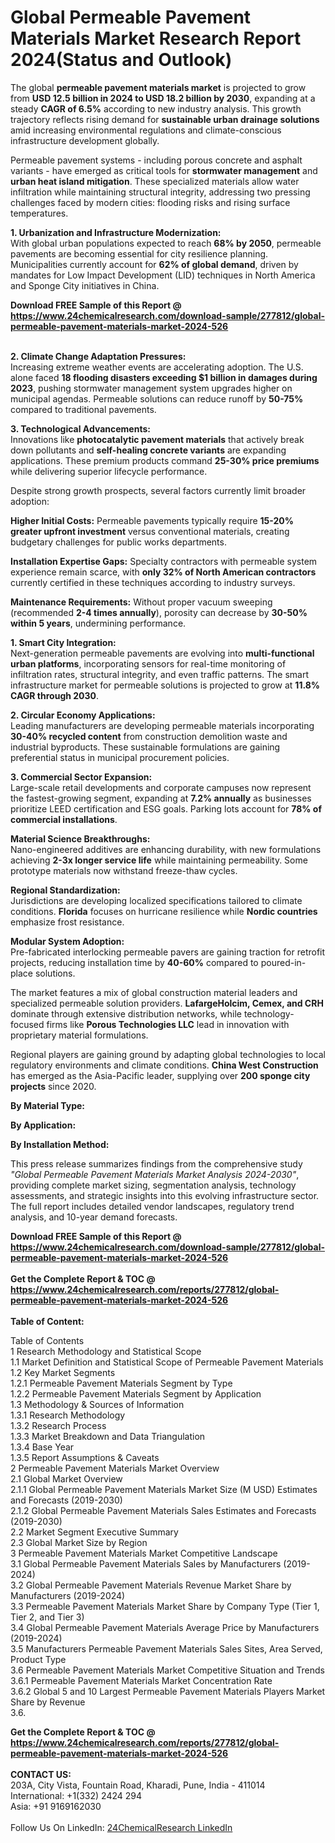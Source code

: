 <h1>Global Permeable Pavement Materials Market Research Report 2024(Status and Outlook)</h1><p>The global <strong>permeable pavement materials market</strong> is projected to grow from <strong>USD 12.5 billion in 2024 to USD 18.2 billion by 2030</strong>, expanding at a steady <strong>CAGR of 6.5%</strong> according to new industry analysis. This growth trajectory reflects rising demand for <strong>sustainable urban drainage solutions</strong> amid increasing environmental regulations and climate-conscious infrastructure development globally.</p><p>Permeable pavement systems - including porous concrete and asphalt variants - have emerged as critical tools for <strong>stormwater management</strong> and <strong>urban heat island mitigation</strong>. These specialized materials allow water infiltration while maintaining structural integrity, addressing two pressing challenges faced by modern cities: flooding risks and rising surface temperatures.</p><p><strong>1. Urbanization and Infrastructure Modernization:</strong><br>
With global urban populations expected to reach <strong>68% by 2050</strong>, permeable pavements are becoming essential for city resilience planning. Municipalities currently account for <strong>62% of global demand</strong>, driven by mandates for Low Impact Development (LID) techniques in North America and Sponge City initiatives in China.</p><div><b>Download FREE Sample of this Report @ 
            <a href="https://www.24chemicalresearch.com/download-sample/277812/global-permeable-pavement-materials-market-2024-526">
            https://www.24chemicalresearch.com/download-sample/277812/global-permeable-pavement-materials-market-2024-526</a></b></div><br><p><strong>2. Climate Change Adaptation Pressures:</strong><br>
Increasing extreme weather events are accelerating adoption. The U.S. alone faced <strong>18 flooding disasters exceeding $1 billion in damages during 2023</strong>, pushing stormwater management system upgrades higher on municipal agendas. Permeable solutions can reduce runoff by <strong>50-75%</strong> compared to traditional pavements.</p><p><strong>3. Technological Advancements:</strong><br>
Innovations like <strong>photocatalytic pavement materials</strong> that actively break down pollutants and <strong>self-healing concrete variants</strong> are expanding applications. These premium products command <strong>25-30% price premiums</strong> while delivering superior lifecycle performance.</p><p>Despite strong growth prospects, several factors currently limit broader adoption:</p><p><strong>Higher Initial Costs:</strong> Permeable pavements typically require <strong>15-20% greater upfront investment</strong> versus conventional materials, creating budgetary challenges for public works departments.</p><p><strong>Installation Expertise Gaps:</strong> Specialty contractors with permeable system experience remain scarce, with <strong>only 32% of North American contractors</strong> currently certified in these techniques according to industry surveys.</p><p><strong>Maintenance Requirements:</strong> Without proper vacuum sweeping (recommended <strong>2-4 times annually</strong>), porosity can decrease by <strong>30-50% within 5 years</strong>, undermining performance.</p><p><strong>1. Smart City Integration:</strong><br>
Next-generation permeable pavements are evolving into <strong>multi-functional urban platforms</strong>, incorporating sensors for real-time monitoring of infiltration rates, structural integrity, and even traffic patterns. The smart infrastructure market for permeable solutions is projected to grow at <strong>11.8% CAGR through 2030</strong>.</p><p><strong>2. Circular Economy Applications:</strong><br>
Leading manufacturers are developing permeable materials incorporating <strong>30-40% recycled content</strong> from construction demolition waste and industrial byproducts. These sustainable formulations are gaining preferential status in municipal procurement policies.</p><p><strong>3. Commercial Sector Expansion:</strong><br>
Large-scale retail developments and corporate campuses now represent the fastest-growing segment, expanding at <strong>7.2% annually</strong> as businesses prioritize LEED certification and ESG goals. Parking lots account for <strong>78% of commercial installations</strong>.</p><p><strong>Material Science Breakthroughs:</strong><br>
    Nano-engineered additives are enhancing durability, with new formulations achieving <strong>2-3x longer service life</strong> while maintaining permeability. Some prototype materials now withstand freeze-thaw cycles.</p><p><strong>Regional Standardization:</strong><br>
    Jurisdictions are developing localized specifications tailored to climate conditions. <strong>Florida</strong> focuses on hurricane resilience while <strong>Nordic countries</strong> emphasize frost resistance.</p><p><strong>Modular System Adoption:</strong><br>
    Pre-fabricated interlocking permeable pavers are gaining traction for retrofit projects, reducing installation time by <strong>40-60%</strong> compared to poured-in-place solutions.</p><p>The market features a mix of global construction material leaders and specialized permeable solution providers. <strong>LafargeHolcim, Cemex, and CRH</strong> dominate through extensive distribution networks, while technology-focused firms like <strong>Porous Technologies LLC</strong> lead in innovation with proprietary material formulations.</p><p>Regional players are gaining ground by adapting global technologies to local regulatory environments and climate conditions. <strong>China West Construction</strong> has emerged as the Asia-Pacific leader, supplying over <strong>200 sponge city projects</strong> since 2020.</p><p><strong>By Material Type:</strong></p><p><strong>By Application:</strong></p><p><strong>By Installation Method:</strong></p><p>This press release summarizes findings from the comprehensive study <em>"Global Permeable Pavement Materials Market Analysis 2024-2030"</em>, providing complete market sizing, segmentation analysis, technology assessments, and strategic insights into this evolving infrastructure sector. The full report includes detailed vendor landscapes, regulatory trend analysis, and 10-year demand forecasts.</p><div><b>Download FREE Sample of this Report @ 
            <a href="https://www.24chemicalresearch.com/download-sample/277812/global-permeable-pavement-materials-market-2024-526">
            https://www.24chemicalresearch.com/download-sample/277812/global-permeable-pavement-materials-market-2024-526</a></b></div><br><div><b>Get the Complete Report & TOC @ 
            <a href="https://www.24chemicalresearch.com/reports/277812/global-permeable-pavement-materials-market-2024-526">
            https://www.24chemicalresearch.com/reports/277812/global-permeable-pavement-materials-market-2024-526</a></b></div><br>
            <b>Table of Content:</b><p>Table of Contents<br />
1 Research Methodology and Statistical Scope<br />
1.1 Market Definition and Statistical Scope of Permeable Pavement Materials<br />
1.2 Key Market Segments<br />
1.2.1 Permeable Pavement Materials Segment by Type<br />
1.2.2 Permeable Pavement Materials Segment by Application<br />
1.3 Methodology & Sources of Information<br />
1.3.1 Research Methodology<br />
1.3.2 Research Process<br />
1.3.3 Market Breakdown and Data Triangulation<br />
1.3.4 Base Year<br />
1.3.5 Report Assumptions & Caveats<br />
2 Permeable Pavement Materials Market Overview<br />
2.1 Global Market Overview<br />
2.1.1 Global Permeable Pavement Materials Market Size (M USD) Estimates and Forecasts (2019-2030)<br />
2.1.2 Global Permeable Pavement Materials Sales Estimates and Forecasts (2019-2030)<br />
2.2 Market Segment Executive Summary<br />
2.3 Global Market Size by Region<br />
3 Permeable Pavement Materials Market Competitive Landscape<br />
3.1 Global Permeable Pavement Materials Sales by Manufacturers (2019-2024)<br />
3.2 Global Permeable Pavement Materials Revenue Market Share by Manufacturers (2019-2024)<br />
3.3 Permeable Pavement Materials Market Share by Company Type (Tier 1, Tier 2, and Tier 3)<br />
3.4 Global Permeable Pavement Materials Average Price by Manufacturers (2019-2024)<br />
3.5 Manufacturers Permeable Pavement Materials Sales Sites, Area Served, Product Type<br />
3.6 Permeable Pavement Materials Market Competitive Situation and Trends<br />
3.6.1 Permeable Pavement Materials Market Concentration Rate<br />
3.6.2 Global 5 and 10 Largest Permeable Pavement Materials Players Market Share by Revenue<br />
3.6.</p><div><b>Get the Complete Report & TOC @ 
            <a href="https://www.24chemicalresearch.com/reports/277812/global-permeable-pavement-materials-market-2024-526">
            https://www.24chemicalresearch.com/reports/277812/global-permeable-pavement-materials-market-2024-526</a></b></div><br><b>CONTACT US:</b><br>
            203A, City Vista, Fountain Road, Kharadi, Pune, India - 411014<br>
            International: +1(332) 2424 294<br>
            Asia: +91 9169162030 <br><br>
            Follow Us On LinkedIn: <a href="https://www.linkedin.com/company/24chemicalresearch/">24ChemicalResearch LinkedIn</a>